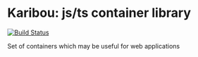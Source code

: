 Karibou: js/ts container library
====================
[![Build Status](https://travis-ci.org/mamont/karibu.ts.svg?branch=master)](https://travis-ci.org/mamont/karibu.ts)

Set of containers which may be useful for web applications
